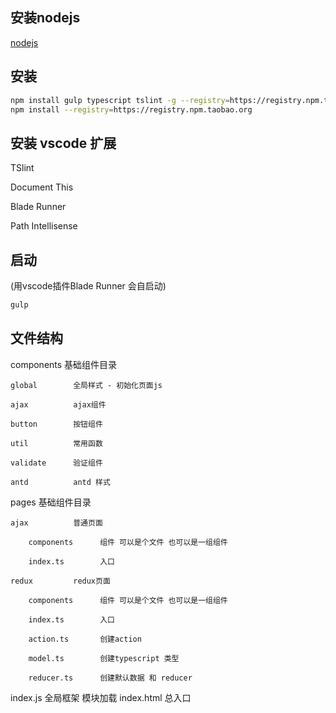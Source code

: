 ## 安装nodejs

[nodejs](https://nodejs.org/en/download/)

## 安装

```sh
npm install gulp typescript tslint -g --registry=https://registry.npm.taobao.org
npm install --registry=https://registry.npm.taobao.org
```

## 安装 vscode 扩展

TSlint 

Document This

Blade Runner

Path Intellisense

## 启动
(用vscode插件Blade Runner 会自启动)
```sh
gulp 
```

## 文件结构
components 基础组件目录
    
    global        全局样式 - 初始化页面js
        
    ajax          ajax组件
        
    button        按钮组件
        
    util          常用函数
        
    validate      验证组件
        
    antd          antd 样式
        
pages 基础组件目录
    
    ajax          普通页面
        
        components      组件 可以是个文件 也可以是一组组件
          
        index.ts        入口
          
    redux         redux页面
        
        components      组件 可以是个文件 也可以是一组组件
          
        index.ts        入口
          
        action.ts       创建action
          
        model.ts        创建typescript 类型
          
        reducer.ts      创建默认数据 和 reducer
          
          
index.js 全局框架 模块加载
index.html 总入口
        
       


